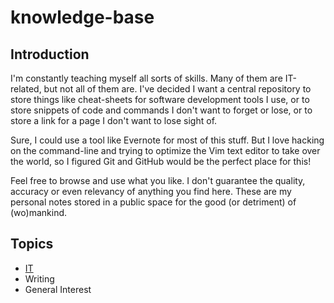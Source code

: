 # knowledge-base
## Introduction
I'm constantly teaching myself all sorts of skills. Many of them are IT-related, but not all of them are. I've decided I want a central repository to store things like cheat-sheets for software development tools I use, or to store snippets of code and commands I don't want to forget or lose, or to store a link for a page I don't want to lose sight of.

Sure, I could use a tool like Evernote for most of this stuff. But I love hacking on the command-line and trying to optimize the Vim text editor to take over the world, so I figured Git and GitHub would be the perfect place for this!

Feel free to browse and use what you like. I don't guarantee the quality, accuracy or even relevancy of anything you find here. These are my personal notes stored in a public space for the good (or detriment) of (wo)mankind.

## Topics

*  [IT](it/README.MD)
* Writing
* General Interest
